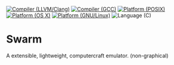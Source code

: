 [![Compiler (LLVM/Clang)](https://img.shields.io/badge/compiled_with-LLVM/Clang-blue.svg?style=flat-square)](http://clang.llvm.org/)
[![Compiler (GCC)](https://img.shields.io/badge/compiled_with-GCC-blue.svg?style=flat-square)](https://gcc.gnu.org/)
[![Platform (POSIX)](https://img.shields.io/badge/platform-POSIX-blue.svg?style=flat-square)](http://www.opengroup.org/austin/papers/posix_faq.html)
[![Platform (OS X)](https://img.shields.io/badge/platform-OS%20X-blue.svg?style=flat-square)](http://www.apple.com/osx/)
[![Platform (GNU/Linux)](https://img.shields.io/badge/platform-GNU/Linux-blue.svg?style=flat-square)](http://www.kernel.org)
![Language (C)](https://img.shields.io/badge/powered_by-C-blue.svg?style=flat-square)

Swarm
=====

A extensible, lightweight, computercraft emulator. (non-graphical)
